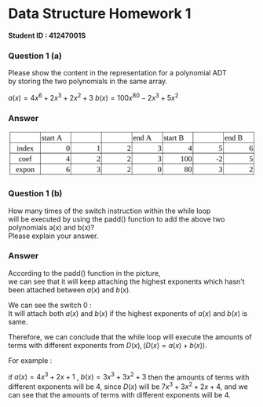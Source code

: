 # Data Structure Homework 1

**Student ID : 41247001S**

### Question 1 (a)

Please show the content in the representation for a polynomial ADT <br> by storing the two polynomials in the same array.

$a(x) = 4x^6 + 2x^3 + 2x^2 + 3$ 
$b(x)= 100x^{80} -2x^3 + 5x^2$

### Answer 

![](q1a.png)

### Question 1 (b)

How many times of the switch instruction within the while loop <br>will be executed by using the padd() function to add the above two polynomials a(x) and b(x)? <br>Please explain your answer.

### Answer

According to the padd() function in the picture, <br>we can see that it will keep attaching the highest exponents which hasn't been attached between $a(x)$ and $b(x)$. <br>

We can see the switch 0 : <br> It will attach both $a(x)$ and $b(x)$ if the highest exponents of $a(x)$ and $b(x)$ is same.

Therefore, we can conclude that the while loop will execute the amounts of terms with different exponents from $D(x),  (D(x) = a(x) + b(x))$.

For example : 

if $a(x) = 4x^3 + 2x + 1$ , $b(x) = 3x^3 + 3x^2 + 3$
then the amounts of terms with different exponents will be 4, since $D(x)$ will be $7x^3 + 3x^2 + 2x + 4$, and we can see that the amounts of terms with different exponents will be 4.


